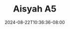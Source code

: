 --- 
title: "Aisyah A5"
description: "nonton bokep Aisyah A5     new"
date: 2024-08-22T10:36:36-08:00
file_code: "61pc1vspbk8y"
draft: false
cover: "6bjpjdkptweb49t8.jpg"
tags: ["Aisyah", "bokep-indo", "bokep-viral", "bokep-ig"]
length: 190
fld_id: "1483112"
foldername: "Aisyah"
categories: ["Aisyah"]
views: 1
---